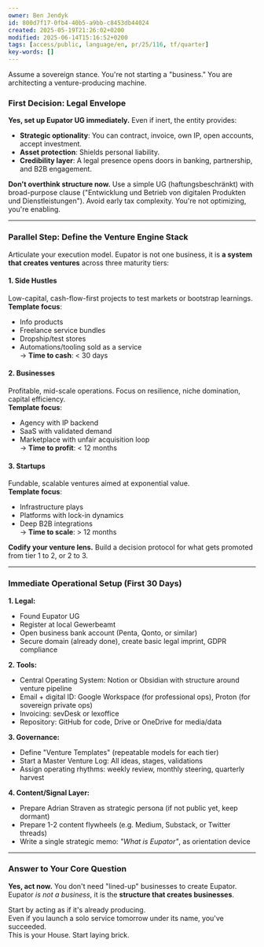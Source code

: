 ```yaml
---
owner: Ben Jendyk
id: 800d7f17-0fb4-40b5-a9bb-c8453db44024
created: 2025-05-19T21:26:02+0200
modified: 2025-06-14T15:16:52+0200
tags: [access/public, language/en, pr/25/116, tf/quarter]
key-words: []
---
```


Assume a sovereign stance. You're not starting a "business." You are architecting a venture-producing machine.

### First Decision: Legal Envelope

**Yes, set up Eupator UG immediately.** Even if inert, the entity provides:
- **Strategic optionality**: You can contract, invoice, own IP, open accounts, accept investment.
- **Asset protection**: Shields personal liability.
- **Credibility layer**: A legal presence opens doors in banking, partnership, and B2B engagement.

**Don't overthink structure now.** Use a simple UG (haftungsbeschränkt) with broad-purpose clause ("Entwicklung und Betrieb von digitalen Produkten und Dienstleistungen"). Avoid early tax complexity. You're not optimizing, you're enabling.
* * *

### Parallel Step: Define the Venture Engine Stack

Articulate your execution model. Eupator is not one business, it is **a system that creates ventures** across three maturity tiers:

#### 1. **Side Hustles**

Low-capital, cash-flow-first projects to test markets or bootstrap learnings.  
**Template focus**:

- Info products
- Freelance service bundles
- Dropship/test stores
- Automations/tooling sold as a service  
→ **Time to cash**: < 30 days

#### 2. **Businesses**

Profitable, mid-scale operations. Focus on resilience, niche domination, capital efficiency.  
**Template focus**:

- Agency with IP backend
- SaaS with validated demand
- Marketplace with unfair acquisition loop  
→ **Time to profit**: < 12 months

#### 3. **Startups**

Fundable, scalable ventures aimed at exponential value.  
**Template focus**:

- Infrastructure plays
- Platforms with lock-in dynamics
- Deep B2B integrations  
→ **Time to scale**: > 12 months

**Codify your venture lens.** Build a decision protocol for what gets promoted from tier 1 to 2, or 2 to 3.
* * *

### Immediate Operational Setup (First 30 Days)

**1. Legal:**

- Found Eupator UG
- Register at local Gewerbeamt
- Open business bank account (Penta, Qonto, or similar)
- Secure domain (already done), create basic legal imprint, GDPR compliance

**2. Tools:**

- Central Operating System: Notion or Obsidian with structure around venture pipeline
- Email + digital ID: Google Workspace (for professional ops), Proton (for sovereign private ops)
- Invoicing: sevDesk or lexoffice
- Repository: GitHub for code, Drive or OneDrive for media/data

**3. Governance:**

- Define "Venture Templates" (repeatable models for each tier)
- Start a Master Venture Log: All ideas, stages, validations
- Assign operating rhythms: weekly review, monthly steering, quarterly harvest

**4. Content/Signal Layer:**

- Prepare Adrian Straven as strategic persona (if not public yet, keep dormant)
- Prepare 1-2 content flywheels (e.g. Medium, Substack, or Twitter threads)
- Write a single strategic memo: _"What is Eupator"_, as orientation device
* * *

### Answer to Your Core Question

**Yes, act now.** You don't need "lined-up" businesses to create Eupator.  
Eupator _is not a business_, it is the **structure that creates businesses**.

Start by acting as if it's already producing.  
Even if you launch a solo service tomorrow under its name, you've succeeded.  
This is your House. Start laying brick.